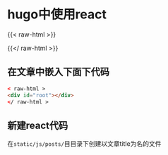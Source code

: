 # hugo中使用react


<style>
  #root{

  }

  #root button{
    color:red
  }
</style>


{{< raw-html >}}
<div id="root"></div>

<div id = "svgcontainer">
      </div>
      <script language = "javascript">
         var width = 300;
         var height = 300;
         var svg = d3.select("#svgcontainer")
            .append("svg")
            .attr("width", width)
            .attr("height", height);
         svg.append("line")
            .attr("x1", 100)
            .attr("y1", 100)
            .attr("x2", 200)
            .attr("y2", 200)
            .style("stroke", "rgb(255,0,0)")
            .style("stroke-width", 2);
   </script>

{{</ raw-html >}}


## 在文章中嵌入下面下代码

```html
< raw-html >
<div id="root"></div>
</ raw-html >

```

## 新建react代码
在`static/js/posts/`目目录下创建以文章title为名的文件

